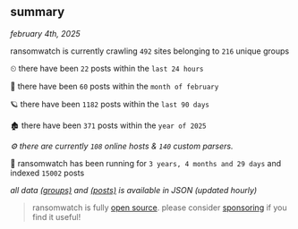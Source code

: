
## summary
_february 4th, 2025_

ransomwatch is currently crawling `492` sites belonging to `216` unique groups

⏲ there have been `22` posts within the `last 24 hours`

🦈 there have been `60` posts within the `month of february`

🪐 there have been `1182` posts within the `last 90 days`

🏚 there have been `371` posts within the `year of 2025`

_⚙️ there are currently `108` online hosts & `140` custom parsers._

🦕 ransomwatch has been running for `3 years, 4 months and 29 days` and indexed `15002` posts

_all data  [(groups)](http://ransomwhat.telemetry.ltd/groups) and [(posts)](http://ransomwhat.telemetry.ltd/posts) is available in JSON (updated hourly)_

> ransomwatch is fully [open source](https://github.com/joshhighet/ransomwatch#ransomwatch--). please consider [sponsoring](https://github.com/sponsors/joshhighet) if you find it useful!

